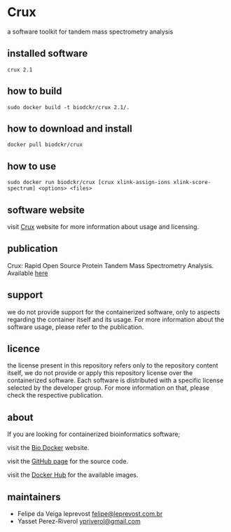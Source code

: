 Crux
=====
a software toolkit for tandem mass spectrometry analysis


installed software
--------
`crux 2.1`


how to build
------------
`sudo docker build -t biodckr/crux 2.1/.`


how to download and install
---------------------------
`docker pull biodckr/crux`


how to use
------------
`sudo docker run biodckr/crux [crux xlink-assign-ions xlink-score-spectrum] <options> <files>`


software website
----------------
visit [Crux](http://cruxtoolkit.sourceforge.net/) website for more information about usage and licensing.


publication
-----------
Crux: Rapid Open Source Protein Tandem Mass Spectrometry Analysis. Available [here](http://pubs.acs.org/doi/abs/10.1021/pr500741y)


support
-------
we do not provide support for the containerized software, only to aspects regarding the container itself
and its usage. For more information about the software usage, please refer to the publication.


licence
-------
the license present in this repository refers only to the repository content itself, we do not provide or
apply this repository license over the containerized software. Each software is distributed with a specific
license selected by the developer group. For more information on that, please check the respective publication.


about
-----
If you are looking for containerized bioinformatics software;

visit the [Bio Docker](http://biodocker.github.io "Bio Docker") website.

visit the [GitHub page](https://github.com/BioDocker/) for the source code.

visit the [Docker Hub](https://registry.hub.docker.com/repos/biodckr/) for the available images.


maintainers
-----------
* Felipe da Veiga leprevost <felipe@leprevost.com.br>
* Yasset Perez-Riverol <ypriverol@gmail.com>
